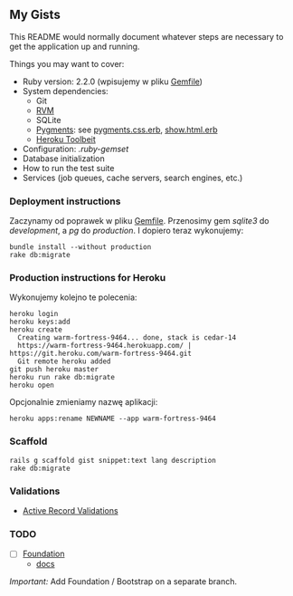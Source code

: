 ## My Gists

This README would normally document whatever steps are necessary to get the
application up and running.

Things you may want to cover:

* Ruby version: 2.2.0 (wpisujemy w pliku [Gemfile](Gemfile))
* System dependencies:
  - Git
  - [RVM](https://rvm.io/rvm/install)
  - SQLite
  - [Pygments](http://pygments.org/):
    see [pygments.css.erb](app/assets/stylesheets/pygments.css.erb),
    [show.html.erb](app/views/gists/show.html.erb)
  - [Heroku Toolbeit](https://toolbelt.heroku.com/)
* Configuration: *.ruby-gemset*
* Database initialization
* How to run the test suite
* Services (job queues, cache servers, search engines, etc.)

### Deployment instructions

Zaczynamy od poprawek w pliku [Gemfile](Gemfile).
Przenosimy gem *sqlite3* do *development*, a *pg* do *production*.
I dopiero teraz wykonujemy:
```console
bundle install --without production
rake db:migrate
```

### Production instructions for Heroku

Wykonujemy kolejno te polecenia:
```console
heroku login
heroku keys:add
heroku create
  Creating warm-fortress-9464... done, stack is cedar-14
  https://warm-fortress-9464.herokuapp.com/ | https://git.heroku.com/warm-fortress-9464.git
  Git remote heroku added
git push heroku master
heroku run rake db:migrate
heroku open
```
Opcjonalnie zmieniamy nazwę aplikacji:
```console
heroku apps:rename NEWNAME --app warm-fortress-9464
```

### Scaffold

```console
rails g scaffold gist snippet:text lang description
rake db:migrate
```

### Validations

* [Active Record Validations](http://guides.rubyonrails.org/active_record_validations.html)


### TODO

- [ ] [Foundation](https://github.com/zurb/foundation-rails)
  - [docs](http://foundation.zurb.com/docs/)

*Important:* Add Foundation / Bootstrap on a separate branch.
